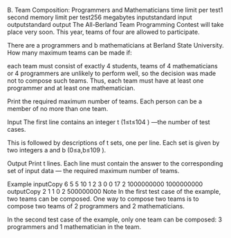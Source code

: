 B. Team Composition: Programmers and Mathematicians
time limit per test1 second
memory limit per test256 megabytes
inputstandard input
outputstandard output
The All-Berland Team Programming Contest will take place very soon. This year, teams of four are allowed to participate.

There are a
 programmers and b
 mathematicians at Berland State University. How many maximum teams can be made if:

each team must consist of exactly 4
 students,
teams of 4
 mathematicians or 4
 programmers are unlikely to perform well, so the decision was made not to compose such teams.
Thus, each team must have at least one programmer and at least one mathematician.

Print the required maximum number of teams. Each person can be a member of no more than one team.

Input
The first line contains an integer t
 (1≤t≤104
) —the number of test cases.

This is followed by descriptions of t
 sets, one per line. Each set is given by two integers a
 and b
 (0≤a,b≤109
).

Output
Print t
 lines. Each line must contain the answer to the corresponding set of input data — the required maximum number of teams.

Example
inputCopy
6
5 5
10 1
2 3
0 0
17 2
1000000000 1000000000
outputCopy
2
1
1
0
2
500000000
Note
In the first test case of the example, two teams can be composed. One way to compose two teams is to compose two teams of 2
 programmers and 2
 mathematicians.

In the second test case of the example, only one team can be composed: 3
 programmers and 1
 mathematician in the team.